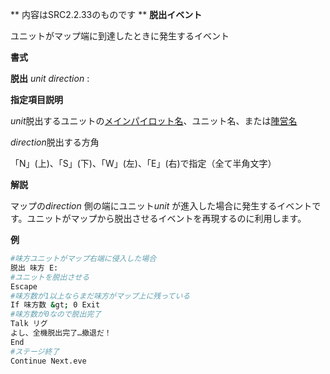 ** 内容はSRC2.2.33のものです **
**脱出イベント**

ユニットがマップ端に到達したときに発生するイベント

**書式**

**脱出** *unit direction* :

**指定項目説明**

*unit*脱出するユニットの[メインパイロット名](メインパイロット名.md)、ユニット名、または[陣営名](陣営名.md)

*direction*脱出する方角

「N」(上)、「S」(下)、「W」(左)、「E」(右)で指定（全て半角文字）

**解説**

マップの*direction* 側の端にユニット*unit* が進入した場合に発生するイベントです。ユニットがマップから脱出させるイベントを再現するのに利用します。

**例**
```sh
#味方ユニットがマップ右端に侵入した場合
脱出 味方 E:
#ユニットを脱出させる
Escape
#味方数が1以上ならまだ味方がマップ上に残っている
If 味方数 &gt; 0 Exit
#味方数が0なので脱出完了
Talk リグ
よし、全機脱出完了…撤退だ！
End
#ステージ終了
Continue Next.eve
```

